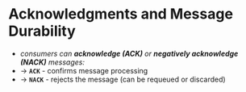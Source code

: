 
# Acknowledgments and Message Durability
* _consumers can **acknowledge (ACK)** or **negatively acknowledge (NACK)** messages:_
* -> **`ACK`** - confirms message processing
* -> **`NACK`** - rejects the message (can be requeued or discarded)